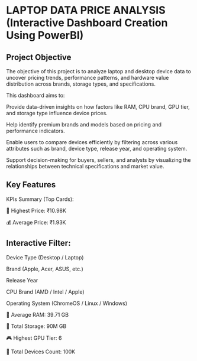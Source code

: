 # LAPTOP  DATA  PRICE  ANALYSIS (Interactive Dashboard Creation Using PowerBI)
## Project Objective
The objective of this project is to analyze laptop and desktop device data to uncover pricing trends, performance patterns, and hardware value distribution across brands, storage types, and specifications.

This dashboard aims to:

Provide data-driven insights on how factors like RAM, CPU brand, GPU tier, and storage type influence device prices.

Help identify premium brands and models based on pricing and performance indicators.

Enable users to compare devices efficiently by filtering across various attributes such as brand, device type, release year, and operating system.

Support decision-making for buyers, sellers, and analysts by visualizing the relationships between technical specifications and market value.
## Key Features
KPIs Summary (Top Cards):

🔺 Highest Price: ₹10.98K

💰 Average Price: ₹1.93K
## Interactive Filter:
Device Type (Desktop / Laptop)

Brand (Apple, Acer, ASUS, etc.)

Release Year

CPU Brand (AMD / Intel / Apple)

Operating System (ChromeOS / Linux / Windows)


🧠 Average RAM: 39.71 GB

💾 Total Storage: 90M GB

🎮 Highest GPU Tier: 6

🔢 Total Devices Count: 100K



